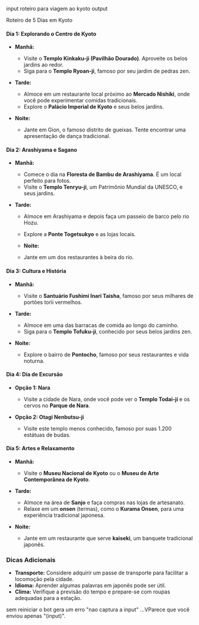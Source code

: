 input roteiro para viagem ao kyoto
output

Roteiro de 5 Dias em Kyoto

#### Dia 1: Explorando o Centro de Kyoto
- **Manhã:**
  - Visite o **Templo Kinkaku-ji (Pavilhão Dourado)**. Aproveite os belos jardins ao redor.
  - Siga para o **Templo Ryoan-ji**, famoso por seu jardim de pedras zen.
  
- **Tarde:**
  - Almoce em um restaurante local próximo ao **Mercado Nishiki**, onde você pode experimentar comidas tradicionais.
  - Explore o **Palácio Imperial de Kyoto** e seus belos jardins.

- **Noite:**
  - Jante em Gion, o famoso distrito de gueixas. Tente encontrar uma apresentação de dança tradicional.

#### Dia 2: Arashiyama e Sagano
- **Manhã:**
  - Comece o dia na **Floresta de Bambu de Arashiyama**. É um local perfeito para fotos.
  - Visite o **Templo Tenryu-ji**, um Patrimônio Mundial da UNESCO, e seus jardins.

- **Tarde:**
  - Almoce em Arashiyama e depois faça um passeio de barco pelo rio Hozu.
  - Explore a **Ponte Togetsukyo** e as lojas locais.

  - **Noite:**
  - Jante em um dos restaurantes à beira do rio.

#### Dia 3: Cultura e História
- **Manhã:**
  - Visite o **Santuário Fushimi Inari Taisha**, famoso por seus milhares de portões torii vermelhos.
  
- **Tarde:**
  - Almoce em uma das barracas de comida ao longo do caminho.
  - Siga para o **Templo Tofuku-ji**, conhecido por seus belos jardins zen.

- **Noite:**
  - Explore o bairro de **Pontocho**, famoso por seus restaurantes e vida noturna.

#### Dia 4: Dia de Excursão
- **Opção 1: Nara**
  - Visite a cidade de Nara, onde você pode ver o **Templo Todai-ji** e os cervos no **Parque de Nara**.

- **Opção 2: Otagi Nenbutsu-ji**
  - Visite este templo menos conhecido, famoso por suas 1.200 estátuas de budas.

#### Dia 5: Artes e Relaxamento
- **Manhã:**
  - Visite o **Museu Nacional de Kyoto** ou o **Museu de Arte Contemporânea de Kyoto**.
  
- **Tarde:**
  - Almoce na área de **Sanjo** e faça compras nas lojas de artesanato.
  - Relaxe em um **onsen** (termas), como o **Kurama Onsen**, para uma experiência tradicional japonesa.

- **Noite:**
  - Jante em um restaurante que serve **kaiseki**, um banquete tradicional japonês.

### Dicas Adicionais
- **Transporte:** Considere adquirir um passe de transporte para facilitar a locomoção pela cidade.
- **Idioma:** Aprender algumas palavras em japonês pode ser útil.
- **Clima:** Verifique a previsão do tempo e prepare-se com roupas adequadas para a estação.

sem reiniciar o bot gera um erro "nao captura a input" ...VParece que você enviou apenas "(input)".